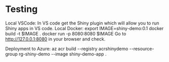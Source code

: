 # Testing

Local VSCode: In VS code get the Shiny plugin which will allow you to run Shiny apps in VS code.
Local Docker: 
export IMAGE=shiny-demo:0.1
docker build -t $IMAGE .
docker run -p 8080:8080 $IMAGE
Go to http://127.0.0.1:8080 in your browser and check.


Deployment to Azure:
az acr build --registry acrshinydemo --resource-group rg-shiny-demo --image shiny-demo-app .